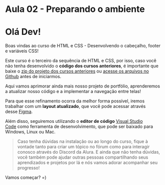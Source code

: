 # Aula 02 - Preparando o ambiente

# **Olá Dev!**

Boas vindas ao curso de HTML e CSS - Desenvolvendo o cabeçalho, footer e variáveis CSS!

Este curso é o terceiro da sequência de HTML e CSS, por isso, caso você não tenha desenvolvido o **código dos cursos anteriores**, é importante que baixe o [zip do projeto dos cursos anteriores](https://github.com/alura-cursos/Portifolio-HTML-e-CSS-Curso2/archive/refs/heads/aula_5.zip) ou [acesse os arquivos no Github](https://github.com/alura-cursos/Portifolio-HTML-e-CSS-Curso2/tree/aula_5) antes de iniciarmos.

Aqui vamos aprimorar ainda mais nosso projeto de portfólio, aprenderemos a atualizar nosso código e a implementar a navegação entre telas!

Para que esse refinamento ocorra da melhor forma possível, iremos trabalhar com um **layout atualizado**, que você pode acessar através desse [Figma](https://www.figma.com/file/NrzJacC887svMVfF9oC2jM/Portfolio-Projeto-2?node-id=0%3A1).

Além disso, seguiremos utilizando o **editor de código** [Visual Studio Code](https://code.visualstudio.com/download) como ferramenta de desenvolvimento, que pode ser baixado para Windows, Linux ou Mac.

> Caso tenha dúvidas na instalação ou ao longo do curso, fique à vontade tanto para criar um tópico no fórum como para interagir conosco através do Discord da Alura. E ainda que não tenha dúvidas, você também pode ajudar outras pessoas compartilhando seus aprendizados e projetos por lá e nós vamos adorar acompanhar seu progresso!
> 

Vamos começar? =)